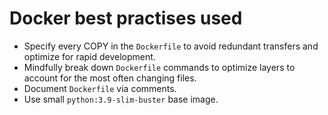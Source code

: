 # Docker best practises used

- Specify every COPY in the `Dockerfile` to avoid redundant transfers and optimize for rapid development.
- Mindfully break down `Dockerfile` commands to optimize layers to account for the most often changing files.
- Document `Dockerfile` via comments.
- Use small `python:3.9-slim-buster` base image.
